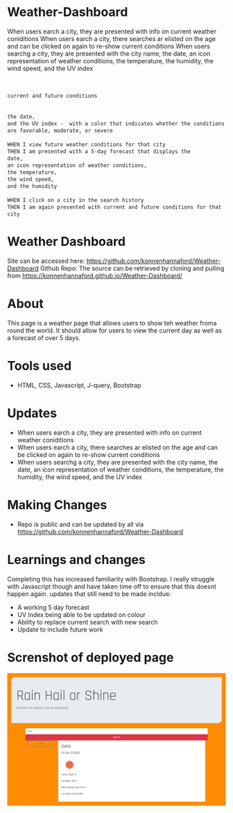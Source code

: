 # Weather-Dashboard

When users earch a city, they are presented with info on current weather coniditions
When users earch a city, there searches ar elisted on the age and can be clicked on again to re-show current conditions
When users searchg a city, they are presented with the city name, the date, an icon representation of weather conditions, the temperature, the humidity, the wind speed, and the UV index
```


current and future conditions 


the date, 
and the UV index -  with a color that indicates whether the conditions are favorable, moderate, or severe

WHEN I view future weather conditions for that city
THEN I am presented with a 5-day forecast that displays the 
date, 
an icon representation of weather conditions, 
the temperature, 
the wind speed, 
and the humidity

WHEN I click on a city in the search history
THEN I am again presented with current and future conditions for that city
```

# Weather Dashboard

Site can be accessed here: https://github.com/konnenhannaford/Weather-Dashboard
Github Repo: The source can be retrieved by cloning and pulling from https://konnenhannaford.github.io/Weather-Dashboard/

# About
This page is a weather page that allows users to show teh weather froma round the world.  It should allow for users to view the current day as well as a forecast of over 5 days.  

# Tools used
- HTML, CSS, Javascript, J-query, Bootstrap

# Updates

- When users earch a city, they are presented with info on current weather coniditions
- When users earch a city, there searches ar elisted on the age and can be clicked on again to re-show current conditions
- When users searchg a city, they are presented with the city name, the date, an icon representation of weather conditions, the temperature, the humidity, the wind speed, and the UV index

# Making Changes
- Repo is public and can be updated by all via https://github.com/konnenhannaford/Weather-Dashboard

# Learnings and changes
Completing this has increased familiarity with Bootstrap.  I really struggle with Javascript though and have taken time off to ensure that this doesnt happen again.  updates that still need to be made incldue:
- A working 5 day forecast
- UV Index being able to be updated on colour
- Ability to replace current search with new search
- Update to include future work

# Screnshot of deployed page
![Deployed Page](screencapture-file-Users-konnen-bootcamp-homework-sixth-Weather-Dashboard-index-html-2021-10-01-23_38_31.png)


